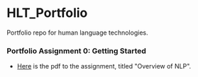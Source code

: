# HLT_Portfolio
 Portfolio repo for human language technologies.
 

###  Portfolio Assignment 0: Getting Started
* [Here](https://github.com/zachallen8/HLT_Portfolio/blob/3f48b29eb8f4f55aabb8fdd39cb1255ccc601f0d/Overview%20of%20NLP.pdf) is the pdf to the assignment, titled "Overview of NLP".
 
 